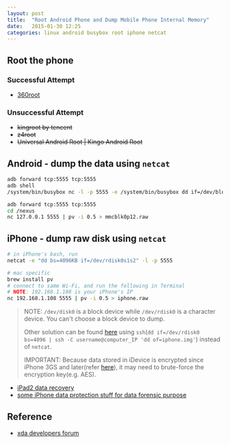 ```yaml
---
layout: post
title:  "Root Android Phone and Dump Mobile Phone Internal Memory"
date:   2015-01-30 12:25
categories: linux android busybox root iphone netcat
---
```


## Root the phone

### Successful Attempt

* [360root](http://root.360.cn)

### Unsuccessful Attempt

* ~~kingroot by tencent~~
* ~~z4root~~
* ~~Universal Android Root | Kingo Android Root~~

## Android - dump the data using `netcat`

```sh
adb forward tcp:5555 tcp:5555
adb shell
/system/bin/busybox nc -l -p 5555 -e /system/bin/busybox dd if=/dev/block/mmcblk0p12

adb forward tcp:5555 tcp:5555
cd /nexus
nc 127.0.0.1 5555 | pv -i 0.5 > mmcblk0p12.raw
```

## iPhone - dump raw disk using `netcat`

```sh
# in iPhone's bash, run
netcat -e "dd bs=4096KB if=/dev/rdisk0s1s2" -l -p 5555

# mac specific
brew install pv
# connect to same Wi-Fi, and run the following in Terminal
# NOTE: 192.168.1.108 is your iPhone's IP
nc 192.168.1.108 5555 | pv -i 0.5 > iphone.raw 
```

> NOTE: `/dev/disk0` is a block device while `/dev/rdisk0` is a character device. You can't choose a block device to dump. 
> 
> Other solution can be found [here](http://www.cgsecurity.org/wiki/Recover_data_from_an_iPhone) using `ssh`(`dd if=/dev/rdisk0 bs=4096 | ssh -C username@computer_IP 'dd of=iphone.img'`) instead of `netcat`.
> 
> IMPORTANT: Because data stored in iDevice is encrypted since iPhone 3GS and later(refer [here](https://support.apple.com/en-us/HT202064)), it may need to brute-force the encryption key(e.g. AES).

* [iPad2 data recovery](http://outergalactic.org/blog/no-love-for-ipad2-data-recovery/)
* [some iPhone data protection stuff for data forensic purpose](https://code.google.com/p/iphone-dataprotection/)


## Reference
* [xda developers forum](http://forum.xda-developers.com/galaxy-nexus/general/guide-internal-memory-data-recovery-yes-t1994705)

